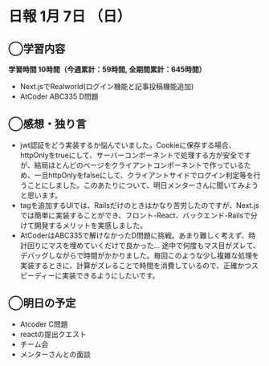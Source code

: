# 日報  1月 7日 （日）

## ◯学習内容

**学習時間  10時間（今週累計：59時間, 全期間累計：645時間）**

- Next.jsでRealworld(ログイン機能と記事投稿機能追加)
- AtCoder ABC335 D問題

## ◯感想・独り言

- jwt認証をどう実装するか悩んでいました。Cookieに保存する場合、httpOnlyをtrueにして、サーバーコンポーネントで処理する方が安全ですが、結局ほとんどのページをクライアントコンポーネントで作っているため、一旦httpOnlyをfalseにして、クライアントサイドでログイン判定等を行うことにしました。このあたりについて、明日メンターさんに聞いてみようと思います。
- tagを追加するUIでは、Railsだけのときはかなり苦労したのですが、Next.jsでは簡単に実装することができ、フロント-React、バックエンド-Railsで分けて開発するメリットを実感しました。
- AtCoderはABC335で解けなかったD問題に挑戦。あまり難しく考えず、時計回りにマスを埋めていくだけで良かった... 途中で何度もマス目がズレて、デバッグしながらで時間がかかりました。毎回このような少し複雑な処理を実装するときに、計算がズレることで時間を消費しているので、正確かつスピーディーに実装できるようにしたいです。

## ◯明日の予定

- Atcoder C問題
- reactの提出クエスト
- チーム会
- メンターさんとの面談
